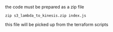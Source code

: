 the code must be prepared as a zip file

    zip s3_lambda_to_kinesis.zip index.js

this file will be picked up from the terraform scripts
